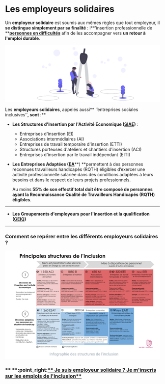 # Les employeurs solidaires

Un **employeur solidaire** est soumis aux mêmes règles que tout employeur, il **se distingue simplement par sa finalité** : l**’insertion professionnelle de **[**personnes en difficultés**](../qui-est-eligible-iae-criteres-eligibilite/) afin de les accompagner vers **un retour à l'emploi durable**.

![](<../.gitbook/assets/Capture d’écran 2020-06-23 à 13.08.39.png>)

Les **employeurs solidaires**, appelés aussi** ‘’entreprises sociales inclusives’’**, sont** :**

* **Les Structures d'Insertion par l'Activité Economique (**[**SIAE**](qui-sont-les-employeurs-solidaires.md#se-reperer-entre-les-differents-employeurs-solidaires)**)** :
  * Entreprises d'insertion (EI)&#x20;
  * Associations intermédiaires (AI)&#x20;
  * Entreprises de travail temporaire d'insertion (ETTI)&#x20;
  * Structures porteuses d'ateliers et chantiers d'insertion (ACI)
  * Entreprises d'insertion par le travail indépendant (EITI)



*   **Les Entreprises Adaptées (**[**EA**](qui-sont-les-employeurs-solidaires.md#se-reperer-entre-les-differents-employeurs-solidaires)**) **permettent à des personnes reconnues travailleurs handicapés (RQTH) éligibles d’exercer une activité professionnelle salariée dans des conditions adaptées à leurs besoins et dans le respect de leurs projets professionnels.

    Au moins **55% de son effectif total doit être composé de personnes ayant la Reconnaissance Qualité de Travailleurs Handicapés (RQTH) éligibles**.

****

* **Les Groupements d'employeurs pour l'insertion et la qualification (**[**GEIQ**](qui-sont-les-employeurs-solidaires.md#se-reperer-entre-les-differents-employeurs-solidaires)**)**

****

### **Comment se repérer entre les différents employeurs solidaires ?**

![](<../.gitbook/assets/Capture d’écran 2020-06-23 à 12.48.17.png>)



### **  **:point\_right:****[** Je suis employeur solidaire ? Je m'inscris sur les emplois de l'inclusion**](https://emplois.inclusion.beta.gouv.fr/signup/siae/select)****
